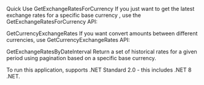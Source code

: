 Quick Use
GetExchangeRatesForCurrency
If you just want to get the latest exchange rates for a specific base currency , use the GetExchangeRatesForCurrency API:

GetCurrencyExchangeRates
If you want convert amounts between different currencies, use GetCurrencyExchangeRates API:

GetExchangeRatesByDateInterval
Return a set of historical rates for a given period using pagination based on a specific base currency.

To run this application, supports .NET Standard 2.0 - this includes .NET 8 .NET.

